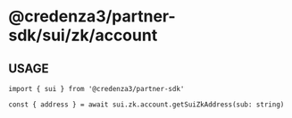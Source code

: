 # @credenza3/partner-sdk/sui/zk/account

## USAGE

```
import { sui } from '@credenza3/partner-sdk'

const { address } = await sui.zk.account.getSuiZkAddress(sub: string)
```

